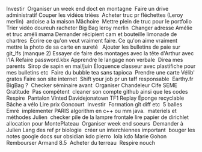 Investir 
Organiser un week end doct en montagne 
Faire un drive administratif
Couper les vidéos triées 
Acheter truc pr fléchettes (Leroy merlin) 
ardoise a la maison
Mâchoire 
Mettre plein de truc pour le portfolio
Trier vidéo doureuh
racheter Big Bag leroy merlin 
Changer adresse Amélie et truc améli mama
Demander récipient cam et bouteille limonade de chartres 
Écrire ce qu'on veut vraiment faire. Ce qu'on aime vraiment 
mettre la photo de sa carte en sureté  
Ajouter les bulletins de paie sur git_lfs (manque 2)
Essayer de faire des montages avec la tête d'Arthur avec l'IA
Refaire password.kbx
Apprendre le langage non verbale 
Direa mes parents 
Sirop de sapin en mai/juin
Éloquence
classeur avec plastifiche pour mes bulletins etc 
Faire du bubble tea sans tapioca 
Prendre une carte Vélib' gratos
Faire son site internet 
Shift your job pr un taff responsable 
Earthy.fr
BigBag ? 
Checker séminaire avant 
Organiser Chandeleur
Cife
SEME 
Gratitude 
Pas compétent 
cleaner son compte github ainsi que les codes 
Respire 
Pantalon Vinted
Davidejonatown TF1 Replay
Éponge recyclable 
Bâche a vélo
Lire prix Goncourt 
Investir 
Formation gît diff etc 
5 balles Emré 
implémenter PARIS algorithm en c++ ou mm java. 
materiels et méthodes Julien 
checker pile de la lampre frontale 
lire papier de dirichlet allocation pour MontePlateau 
Organiser week end soeurs 
Demander à Julien Lang des ref pr biologie 
créer un interchiennes important 
bouger les notes google docs sur obsidian
kdo pierro 
lola
kdo Marie Gohon 
Rembourser Armand 8.5 
Acheter du terreau 
Respire nouch